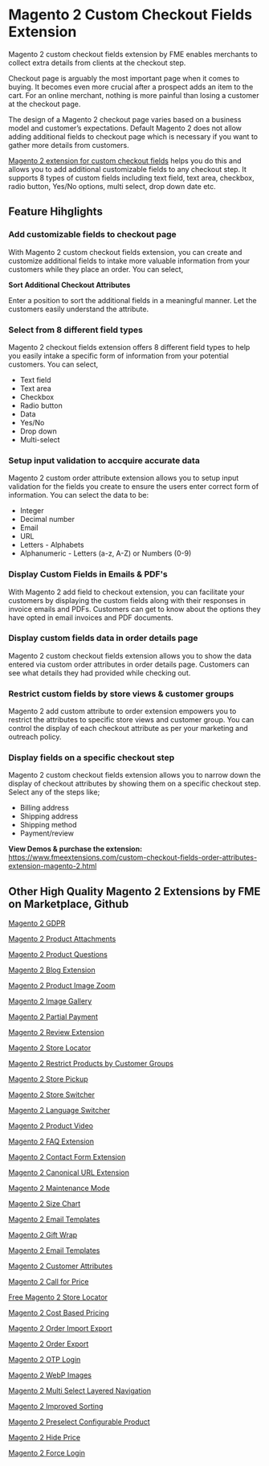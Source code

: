 # Magento 2 Custom Checkout Fields Extension
Magento 2 custom checkout fields extension by FME enables merchants to collect extra details from clients at the checkout step.

Checkout page is arguably the most important page when it comes to buying. It becomes even more crucial after a prospect adds an item to the cart.  For an online merchant, nothing is more painful than losing a customer at the checkout page.

The design of a Magento 2 checkout page varies based on a business model and customer’s expectations. Default Magento 2 does not allow adding 
additional fields to checkout page which is necessary if you want to gather more details from customers. 

<a href="https://www.fmeextensions.com/custom-checkout-fields-extension-magento-2.html">Magento 2 extension for custom checkout fields</a>
helps you do this and allows you to add additional customizable fields to any checkout step. 
It supports 8 types of custom fields including text field, text area, checkbox, radio button, Yes/No options, multi select, drop down date etc. 


## Feature Hihglights

 <H3> Add customizable fields to checkout page</H3>

With Magento 2 custom checkout fields extension, you can create and customize additional 
fields to intake more valuable information from your customers while they place an order. You can select,

<b>Sort Additional Checkout Attributes</b>

Enter a position to sort the additional fields in a meaningful manner. Let the customers easily understand the attribute.

  
  <H3> Select from 8 different field types</H3>
  
Magento 2 checkout fields extension offers 8 different 
field types to help you easily intake a specific form of information from your potential customers. You can select,

<ul>
<li>Text field</li>
<li>Text area</li>
<li>Checkbox</li>
<li>Radio button</li>
<li>Data</li>
<li>Yes/No</li>
<li>Drop down</li>
<li>Multi-select</li>
 </ul>
 
 <H3> Setup input validation to accquire accurate data</H3>
 
Magento 2 custom order attribute extension allows you to setup input validation for the fields you create to ensure the users enter correct form of information.
You can select the data to be: 

<ul>
<li>Integer</li>
<li>Decimal number</li>
<li>Email</li>
<li>URL</li>
<li>Letters - Alphabets</li>
<li>Alphanumeric - Letters (a-z, A-Z) or Numbers (0-9)</li>
</ul>

 <H3> Display Custom Fields in Emails & PDF's</H3>
 
With Magento 2 add field to checkout extension, you can facilitate your customers by displaying the custom fields along with their responses in invoice emails and PDFs. 
Customers can get to know about the options they have opted in email invoices and PDF documents. 

 <H3> Display custom fields data in order details page</H3>
 
Magento 2 custom checkout fields extension allows you to show the data entered via custom order attributes in order details page. 
Customers can see what details they had provided while checking out. 

 <H3> Restrict custom fields by store views & customer groups</H3>
 
Magento 2 add custom attribute to order extension empowers you to restrict the attributes to specific store views and customer group. You can control the display of each checkout attribute as per your marketing and outreach policy.

 
 <H3> Display fields on a specific checkout step</H3>
 
Magento 2 custom checkout fields extension allows you to narrow down the display of checkout attributes by showing them on a specific checkout step. Select any of the steps like;

<ul>
 <li>Billing address</li>
<li>Shipping address</li>
<li>Shipping method</li>
<li>Payment/review</li>
</li>
</ul>
 
<b> View Demos & purchase the extension:</b> https://www.fmeextensions.com/custom-checkout-fields-order-attributes-extension-magento-2.html

## Other High Quality Magento 2 Extensions by FME on Marketplace, Github

<a href="https://www.fmeextensions.com/gdpr-compliance-extension-magento-2.html">Magento 2 GDPR</a>

<a href="https://www.fmeextensions.com/product-attachments-file-uploads-magento-2.html">Magento 2 Product Attachments</a>

<a href="https://www.fmeextensions.com/faq-ask-product-questions-magento-2.html">Magento 2 Product Questions</a>

<a href="https://www.fmeextensions.com/seo-friendly-blog-articles-magento-2.html">Magento 2 Blog Extension</a>

<a href="https://www.fmeextensions.com/product-image-zoom-magento-2.html">Magento 2 Product Image Zoom</a>

<a href="https://www.fmeextensions.com/photo-image-gallery-magento-2.html">Magento 2 Image Gallery</a>

<a href="https://www.fmeextensions.com/layaway-split-partial-payments-magento-2.html">Magento 2 Partial Payment</a>

<a href="https://www.fmeextensions.com/customer-reviews-testimonials-magento-2.html">Magento 2 Review Extension</a>

<a href="https://www.fmeextensions.com/google-maps-store-locator-extension-magento-2.html">Magento 2 Store Locator</a>

<a href="https://www.fmeextensions.com/restrict-store-access-customer-groups-magento-2.html">Magento 2 Restrict Products by Customer Groups</a>

<a href="https://www.fmeextensions.com/store-pickup-google-maps-extension-magento-2.html">Magento 2 Store Pickup</a>

<a href="https://www.fmeextensions.com/magento-geo-ip-default-store-magento-2.html">Magento 2 Store Switcher</a>

<a href="https://www.fmeextensions.com/geo-ip-default-language-currency-magento-2.html">Magento 2 Language Switcher</a>

<a href="https://www.fmeextensions.com/product-videos-magento-2.html">Magento 2 Product Video</a>

<a href="https://www.fmeextensions.com/advance-faq-module-magento-2.html">Magento 2 FAQ Extension</a>

<a href="https://www.fmeextensions.com/advance-contact-us-form-popup-magento-2.html">Magento 2 Contact Form Extension</a>

<a href="https://www.fmeextensions.com/canonical-url-extension-magento-2.html">Magento 2 Canonical URL Extension</a>

<a href="https://www.fmeextensions.com/coming-soon-maintenance-mode-extension-magento-2.html">Magento 2 Maintenance Mode</a>

<a href="https://www.fmeextensions.com/magento-2-size-chart-extension.html">Magento 2 Size Chart</a>

<a href="https://www.fmeextensions.com/responsive-email-templates-extension-magento-2.html">Magento 2 Email Templates</a>

<a href="https://www.fmeextensions.com/gift-wrap-extension-magento-2.html">Magento 2 Gift Wrap</a>

<a href="https://www.fmeextensions.com/responsive-email-templates-extension-magento-2.html">Magento 2 Email Templates</a>

<a href="https://www.fmeextensions.com/custom-registration-fields-attributes-extension-magento-2.html">Magento 2 Customer Attributes</a>

<a href="https://www.fmeextensions.com/request-callback-hide-price-extension-magento-2.html">Magento 2 Call for Price</a>

<a href="https://www.fmeextensions.com/magento-2-google-maps-store-locator.html">Free Magento 2 Store Locator</a>

<a href="https://www.fmeextensions.com/cost-based-percentage-pricing-extension-magento-2.html">Magento 2 Cost Based Pricing</a>

<a href="https://www.fmeextensions.com/magento-2-order-import-export-extension.html">Magento 2 Order Import Export</a>

<a href="https://www.fmeextensions.com/magento-2-order-export-import.html">Magento 2 Order Export</a>

<a href="https://www.fmeextensions.com/magento-2-otp-login.html">Magento 2 OTP Login</a>

<a href="https://www.fmeextensions.com/magento-2-webp-images-extension.html">Magento 2 WebP Images</a>

<a href="https://www.fmeextensions.com/magento-2-layered-navigation.html">Magento 2 Multi Select Layered Navigation</a>

<a href="https://www.fmeextensions.com/magento-2-product-sorting.html">Magento 2 Improved Sorting</a>

<a href="https://www.fmeextensions.com/magento-2-preselect-configurable-product.html">Magento 2 Preselect Configurable Product</a>

<a href="https://www.fmeextensions.com/hide-price-add-to-cart-magento-2-extension.html">Magento 2 Hide Price</a>

<a href="https://www.fmeextensions.com/force-login-magento-2-extension.html">Magento 2 Force Login</a>
